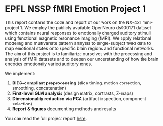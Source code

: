 # EPFL NSSP fMRI Emotion Project 1
This report contains the code and report of our work on the NX-421 mini-project 1. We employ the publicly available OpenNeuro ds000171 dataset which contains neural responses to 
emotionally charged auditory stimuli using functional magnetic resonance imaging (fMRI).
We apply relational modeling and multivariate pattern analysis to single-subject fMRI data to map emotional states onto specific brain regions and functional networks.
The aim of this project is to familiarize ourselves with the processing and analysis of fMRI datasets and to deepen our understanding of how the brain encodes emotionally varied auditory tones.

We implement:
1. **BIDS-compliant preprocessing** (slice timing, motion correction, smoothing, concatenation)  
2. **First-level GLM analysis** (design matrix, contrasts, Z-maps)  
3. **Dimensionality reduction via PCA** (artifact inspection, component selection)  
4. **Report & figures** documenting methods and results

You can read the full project report [here](./Report.pdf).
